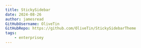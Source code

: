 ```yaml
---
title: StickySidebar
date: 2024-08-26
author: jamesread
GitHubUsername: OliveTin
GitHubRepo: https://github.com/OliveTin/StickySidebarTheme
tags:
    - enterprisey
---
```


